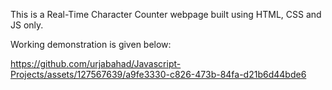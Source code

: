 This is a Real-Time Character Counter webpage built using HTML, CSS and JS only. 

Working demonstration is given below:


https://github.com/urjabahad/Javascript-Projects/assets/127567639/a9fe3330-c826-473b-84fa-d21b6d44bde6

